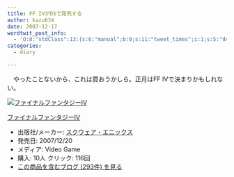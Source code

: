 ```yaml
---
title: FF IVがDSで発売する
author: kazu634
date: 2007-12-17
wordtwit_post_info:
  - 'O:8:"stdClass":13:{s:6:"manual";b:0;s:11:"tweet_times";i:1;s:5:"delay";i:0;s:7:"enabled";i:1;s:10:"separation";s:2:"60";s:7:"version";s:3:"3.7";s:14:"tweet_template";b:0;s:6:"status";i:2;s:6:"result";a:0:{}s:13:"tweet_counter";i:2;s:13:"tweet_log_ids";a:1:{i:0;i:3483;}s:9:"hash_tags";a:0:{}s:8:"accounts";a:1:{i:0;s:7:"kazu634";}}'
categories:
  - diary

---
```

<div class="section">
<p>
    　やったことないから、これは買おうかしら。正月はFF IVで決まりかもしれない。
</p>
  
<div class="hatena-asin-detail">
<a href="http://www.amazon.co.jp/dp/B000QHRDZC/?tag=hatena_st1-22&ascsubtag=d-7ibv" onclick="__gaTracker('send', 'event', 'outbound-article', 'http://www.amazon.co.jp/dp/B000QHRDZC/?tag=hatena_st1-22&ascsubtag=d-7ibv', '');"><img src="https://images-na.ssl-images-amazon.com/images/I/61TEkX8LKCL._SL160_.jpg" class="hatena-asin-detail-image" alt="ファイナルファンタジーIV" title="ファイナルファンタジーIV" /></a></p> 
    
<div class="hatena-asin-detail-info">
<p class="hatena-asin-detail-title">
<a href="http://www.amazon.co.jp/dp/B000QHRDZC/?tag=hatena_st1-22&ascsubtag=d-7ibv" onclick="__gaTracker('send', 'event', 'outbound-article', 'http://www.amazon.co.jp/dp/B000QHRDZC/?tag=hatena_st1-22&ascsubtag=d-7ibv', 'ファイナルファンタジーIV');">ファイナルファンタジーIV</a>
</p>
      
<ul>
<li>
<span class="hatena-asin-detail-label">出版社/メーカー:</span> <a href="http://d.hatena.ne.jp/keyword/%A5%B9%A5%AF%A5%A6%A5%A7%A5%A2%A1%A6%A5%A8%A5%CB%A5%C3%A5%AF%A5%B9" onclick="__gaTracker('send', 'event', 'outbound-article', 'http://d.hatena.ne.jp/keyword/%A5%B9%A5%AF%A5%A6%A5%A7%A5%A2%A1%A6%A5%A8%A5%CB%A5%C3%A5%AF%A5%B9', 'スクウェア・エニックス');" class="keyword">スクウェア・エニックス</a>
</li>
<li>
<span class="hatena-asin-detail-label">発売日:</span> 2007/12/20
</li>
<li>
<span class="hatena-asin-detail-label">メディア:</span> Video Game
</li>
<li>
<span class="hatena-asin-detail-label">購入</span>: 10人 <span class="hatena-asin-detail-label">クリック</span>: 116回
</li>
<li>
<a href="http://d.hatena.ne.jp/asin/B000QHRDZC" onclick="__gaTracker('send', 'event', 'outbound-article', 'http://d.hatena.ne.jp/asin/B000QHRDZC', 'この商品を含むブログ (293件) を見る');" target="_blank">この商品を含むブログ (293件) を見る</a>
</li>
</ul>
</div>
    
<div class="hatena-asin-detail-foot">
</div>
</div>
</div>
